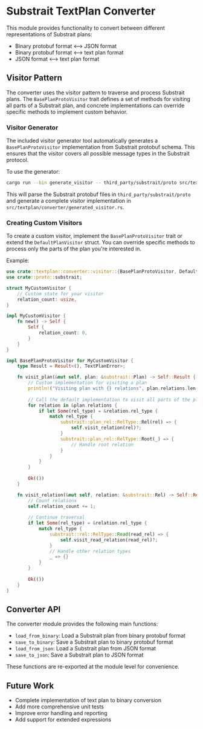 # Substrait TextPlan Converter

This module provides functionality to convert between different representations of Substrait plans:

- Binary protobuf format ⟷ JSON format
- Binary protobuf format ⟷ text plan format
- JSON format ⟷ text plan format

## Visitor Pattern

The converter uses the visitor pattern to traverse and process Substrait plans. The `BasePlanProtoVisitor` trait defines a set of methods for visiting all parts of a Substrait plan, and concrete implementations can override specific methods to implement custom behavior.

### Visitor Generator

The included visitor generator tool automatically generates a `BasePlanProtoVisitor` implementation from Substrait protobuf schema. This ensures that the visitor covers all possible message types in the Substrait protocol.

To use the generator:

```bash
cargo run --bin generate_visitor -- third_party/substrait/proto src/textplan/converter/generated_visitor.rs
```

This will parse the Substrait protobuf files in `third_party/substrait/proto` and generate a complete visitor implementation in `src/textplan/converter/generated_visitor.rs`.

### Creating Custom Visitors

To create a custom visitor, implement the `BasePlanProtoVisitor` trait or extend the `DefaultPlanVisitor` struct. You can override specific methods to process only the parts of the plan you're interested in.

Example:

```rust
use crate::textplan::converter::visitor::{BasePlanProtoVisitor, DefaultPlanVisitor};
use crate::proto::substrait;

struct MyCustomVisitor {
    // Custom state for your visitor
    relation_count: usize,
}

impl MyCustomVisitor {
    fn new() -> Self {
        Self {
            relation_count: 0,
        }
    }
}

impl BasePlanProtoVisitor for MyCustomVisitor {
    type Result = Result<(), TextPlanError>;

    fn visit_plan(&mut self, plan: &substrait::Plan) -> Self::Result {
        // Custom implementation for visiting a plan
        println!("Visiting plan with {} relations", plan.relations.len());
        
        // Call the default implementation to visit all parts of the plan
        for relation in &plan.relations {
            if let Some(rel_type) = &relation.rel_type {
                match rel_type {
                    substrait::plan_rel::RelType::Rel(rel) => {
                        self.visit_relation(rel)?;
                    }
                    substrait::plan_rel::RelType::Root(_) => {
                        // Handle root relation
                    }
                }
            }
        }
        
        Ok(())
    }

    fn visit_relation(&mut self, relation: &substrait::Rel) -> Self::Result {
        // Count relations
        self.relation_count += 1;
        
        // Continue traversal
        if let Some(rel_type) = &relation.rel_type {
            match rel_type {
                substrait::rel::RelType::Read(read_rel) => {
                    self.visit_read_relation(read_rel)?;
                }
                // Handle other relation types
                _ => {}
            }
        }
        
        Ok(())
    }
}
```

## Converter API

The converter module provides the following main functions:

- `load_from_binary`: Load a Substrait plan from binary protobuf format
- `save_to_binary`: Save a Substrait plan to binary protobuf format
- `load_from_json`: Load a Substrait plan from JSON format
- `save_to_json`: Save a Substrait plan to JSON format

These functions are re-exported at the module level for convenience.

## Future Work

- Complete implementation of text plan to binary conversion
- Add more comprehensive unit tests
- Improve error handling and reporting
- Add support for extended expressions